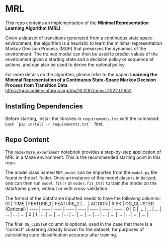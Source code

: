 # MRL

This repo contains an implementation of the **Minimal Representation Learning Algorithm (MRL)**.

Given a dataset of transitions generated from a continuous state space environment, the algorithm is a heuristic to learn the minimal representation Markov Decision Process (MDP) that preserves the dynamics of the environment. The trained model can then be used to predict values of the environment given a starting state and a decision policy or sequence of actions, and can also be used to derive the optimal policy.

For more details on the algorithm, please refer to the paper: **Learning the Minimal Representation of a Continuous State-Space Markov Decision Process from Transition Data** https://pubsonline.informs.org/doi/10.1287/mnsc.2022.01652.

## Installing Dependencies 

Before starting, install the libraries in `requirements.txt` with the command:
``bash
`pip install -r requirements.txt`
``
first. 

## Repo Content
The `maze/maze_experiment` notebook provides a step-by-step application of MRL in a Maze environment. This is the recommended starting point in this repo.

The model class named `MDP_model` can be imported from the `model.py` file found in the `mrl` folder. Once an instance of this model class is initialized, one can then run `model.fit()` or `model.fit_CV()` to train the model on the dataframe given, without or with cross-validation. 

The format of the dataframe inputted needs to have the following columns: 
ID | TIME | FEATURE_1 | FEATURE_2 | ... | ACTION | RISK | OG_CLUSTER (Optional) |
---- | ---- | ---- | ---- | ---- | ---- | ---- | ---- | 
0 | 0 | ... | ... | ... | ... | ... | ... | 
0 | 1 | ... | ... | ... | ... | ... | ... | 
... | ... | ... | ... | ... | ... | ... | ... | 

The final `OG_CLUSTER` column is optional, used in the case that there is a "correct" clustering already known for the dataset, for purposes of calculating state classification accuracy after training. 

